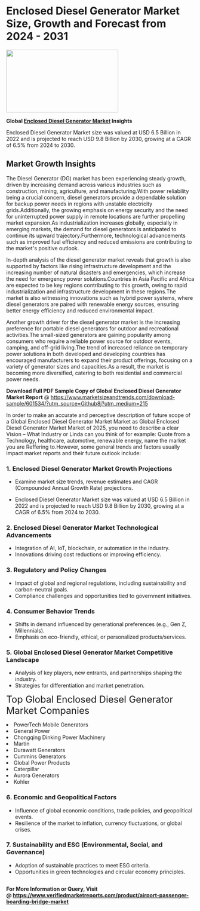 <H1>Enclosed Diesel Generator Market Size, Growth and Forecast from 2024 - 2031</H1><img class="aligncenter size-medium wp-image-584254" src="https://thirdeyenews.in/wp-content/uploads/2024/09/Global-Market-Research-300x168.jpeg" alt="" width="300" height="168" /><p><strong>Global&nbsp;<a href="https://www.marketsizeandtrends.com/download-sample/601534/?utm_source=Github8j?utm_medium=215">Enclosed Diesel Generator Market</a> Insights</strong></p><p>Enclosed Diesel Generator Market size was valued at USD 6.5 Billion in 2022 and is projected to reach USD 9.8 Billion by 2030, growing at a CAGR of 6.5% from 2024 to 2030.</p><p><h2>Market Growth Insights</h2> <p>The Diesel Generator (DG) market has been experiencing steady growth, driven by increasing demand across various industries such as construction, mining, agriculture, and manufacturing.With power reliability being a crucial concern, diesel generators provide a dependable solution for backup power needs in regions with unstable electricity grids.Additionally, the growing emphasis on energy security and the need for uninterrupted power supply in remote locations are further propelling market expansion.As industrialization increases globally, especially in emerging markets, the demand for diesel generators is anticipated to continue its upward trajectory.Furthermore, technological advancements such as improved fuel efficiency and reduced emissions are contributing to the market's positive outlook.</p> <p>In-depth analysis of the diesel generator market reveals that growth is also supported by factors like rising infrastructure development and the increasing number of natural disasters and emergencies, which increase the need for emergency power solutions.Countries in Asia Pacific and Africa are expected to be key regions contributing to this growth, owing to rapid industrialization and infrastructure development in these regions.The market is also witnessing innovations such as hybrid power systems, where diesel generators are paired with renewable energy sources, ensuring better energy efficiency and reduced environmental impact.</p> <p>Another growth driver for the diesel generator market is the increasing preference for portable diesel generators for outdoor and recreational activities.The small-sized generators are gaining popularity among consumers who require a reliable power source for outdoor events, camping, and off-grid living.The trend of increased reliance on temporary power solutions in both developed and developing countries has encouraged manufacturers to expand their product offerings, focusing on a variety of generator sizes and capacities.As a result, the market is becoming more diversified, catering to both residential and commercial power needs.</p> <p><span class=""><strong>Download Full PDF Sample Copy of Global Enclosed Diesel Generator Market Report</strong> @ <a href="https://www.marketsizeandtrends.com/download-sample/601534/?utm_source=Github8j?utm_medium=215" target="_blank">https://www.marketsizeandtrends.com/download-sample/601534/?utm_source=Github8j?utm_medium=215</a></span></p><p>In order to make an accurate and perceptive description of future scope of a Global&nbsp;Enclosed Diesel Generator Market Market as Global&nbsp;Enclosed Diesel Generator Market Market of 2025, you need to describe a clear Vision &ndash; What Industry or Linda can you think of for example: Quote from a Technology, healthcare, automotive, renewable energy, name the market you are Reffering to.However, some general trends and factors usually impact market reports and their future outlook include:</p><h3>1.&nbsp;<strong>Enclosed Diesel Generator Market Growth Projections</strong></h3><ul><li>Examine market size trends, revenue estimates and CAGR (Compounded Annual Growth Rate) projections.</li><li><p>Enclosed Diesel Generator Market size was valued at USD 6.5 Billion in 2022 and is projected to reach USD 9.8 Billion by 2030, growing at a CAGR of 6.5% from 2024 to 2030.</p></li></ul><h3>2.&nbsp;<strong>Enclosed Diesel Generator Market Technological Advancements</strong></h3><ul><li>Integration of AI, IoT, blockchain, or automation in the industry.</li><li>Innovations driving cost reductions or improving efficiency.</li></ul><h3>3.&nbsp;<strong>Regulatory and Policy Changes</strong></h3><ul><li>Impact of global and regional regulations, including sustainability and carbon-neutral goals.</li><li>Compliance challenges and opportunities tied to government initiatives.</li></ul><h3>4.&nbsp;<strong>Consumer Behavior Trends</strong></h3><ul><li>Shifts in demand influenced by generational preferences (e.g., Gen Z, Millennials).</li><li>Emphasis on eco-friendly, ethical, or personalized products/services.</li></ul><h3>5.&nbsp;<strong>Global Enclosed Diesel Generator Market Competitive Landscape</strong></h3><ul><li>Analysis of key players, new entrants, and partnerships shaping the industry.</li><li>Strategies for differentiation and market penetration.</li></ul><p data-pm-slice="1 1 []"><span style="color: inherit; font-family: inherit; font-size: 25px;">Top Global Enclosed Diesel Generator Market Companies</span></p><div class="" data-test-id=""><p><li>PowerTech Mobile Generators</li><li> General Power</li><li> Chongqing Dinking Power Machinery</li><li> Martin</li><li> Durawatt Generators</li><li> Cummins Generators</li><li> Global Power Products</li><li> Caterpillar</li><li> Aurora Generators</li><li> Kohler</li></p></div><h3>6.&nbsp;<strong>Economic and Geopolitical Factors</strong></h3><ul><li>Influence of global economic conditions, trade policies, and geopolitical events.</li><li>Resilience of the market to inflation, currency fluctuations, or global crises.</li></ul><h3>7.&nbsp;<strong>Sustainability and ESG (Environmental, Social, and Governance)</strong></h3><ul><li>Adoption of sustainable practices to meet ESG criteria.</li><li>Opportunities in green technologies and circular economy principles.</li></ul><h2><strong style="font-size: 14px;">For More Information or Query, Visit @&nbsp;</strong><a style="background-color: #ffffff; font-size: 14px;" href="https://www.marketsizeandtrends.com/report/enclosed-diesel-generator-market/" target="_blank">https://www.verifiedmarketreports.com/product/airport-passenger-boarding-bridge-market</a></h2>